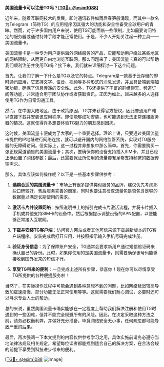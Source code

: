 **美国流量卡可以注册TG吗？[[TG💪+ @esim1088](https://t.me/s/esim1088)]**

近年来，随着互联网技术的发展，即时通讯软件如雨后春笋般涌现，而其中一款名为Telegram（简称TG）的应用程序因其强大的功能和安全性备受全球用户的青睐。然而，对于许多国内用户来说，使用TG可能面临一些限制，比如需要访问特定的服务器或通过特殊手段才能正常使用。于是，不少人开始关注起一种工具——美国流量卡。

美国流量卡是一种专为用户提供海外网络服务的产品，它能帮助用户绕过某些地区的网络限制，从而更自由地浏览互联网。那么问题来了：美国流量卡真的可以帮助我们顺利注册并使用TG吗？接下来，我们就来详细探讨一下这个问题。

首先，让我们了解一下什么是TG以及它的特点。Telegram是一款基于云存储的即时通讯应用，它支持文字、语音、视频等多种形式的消息发送，并且具备端到端加密功能，确保了信息传递的安全性。此外，TG还提供了丰富的群组聊天、频道订阅等功能，非常适合用于团队协作或者获取资讯。正因为如此，越来越多的人选择使用TG作为日常沟通工具。

然而，在中国大陆地区，由于政策原因，TG并未获得官方授权，因此普通用户难以直接下载并安装该应用程序。即便能够成功安装，也可能遇到无法正常连接服务器的情况。这就使得许多想要体验TG魅力的朋友感到困扰。

这时候，美国流量卡便成为了大家的一个重要选择。理论上讲，只要通过美国流量卡提供的IP地址进行网络连接，就可以避开国内的网络监管系统，实现对TG服务器的无障碍访问。但实际上，这一过程并非想象中那么简单。首先，你需要购买一张正规渠道销售的美国流量卡；其次，要确保你的设备支持插入SIM卡，并且已经正确设置了网络参数；最后，还需要保证所使用的流量套餐足够支持频繁的数据传输需求。

那么，具体应该如何操作呢？以下是一些基本步骤供参考：

1. **选购合适的美国流量卡**：市场上有很多提供类似服务的品牌，建议优先考虑那些口碑较好、售后服务完善的商家。同时也要注意检查流量包是否包含足够的数据量以满足长期使用的需求。
   
2. **激活卡片并设置网络**：按照说明书上的指引完成卡片激活流程，并将卡片插入手机或其他支持SIM卡的设备中。然后根据提示调整设备的APN配置，以便能够正常接入互联网。

3. **下载并安装TG客户端**：访问官方网站或者其他可信来源下载最新版本的TG客户端程序。安装完成后打开应用，并按照指示输入手机号码完成注册。

4. **验证身份信息**：为了保障账户安全，TG通常会要求新用户通过短信验证码来确认自己的身份。此时，如果你使用的是美国流量卡，则需要确保该号码能够接收到国外发来的短信才行。

5. **享受TG带来的便利**：一旦完成上述所有步骤，恭喜你！现在你可以尽情享受TG所提供的各种便捷服务啦！

当然了，在实际操作过程中可能会遇到各种意想不到的问题，比如网络延迟较高导致加载速度慢、部分功能无法正常使用等等。这就需要我们耐心调试，必要时还可以寻求专业人士的帮助。

总的来说，虽然美国流量卡确实能够在一定程度上帮助我们解决注册和使用TG时遇到的一些困难，但并不能完全规避所有的风险。因此，在决定采取这种方法之前，请务必权衡利弊，并做好充分准备。毕竟网络安全无小事，任何疏忽都可能导致严重的后果。

最后，再次强调一下本文提到的内容仅供参考学习之用，具体实施前请务必遵守当地法律法规及相关规定。希望每位读者都能找到适合自己的解决方案，在合法合规的前提下享受到科技进步带来的便利。

[[TG💪+ @esim1088](https://t.me/s/esim1088) ![Image](https://i.postimg.cc/4NQfJmqS/Snipaste-2025-05-13-00-14-12.png)]